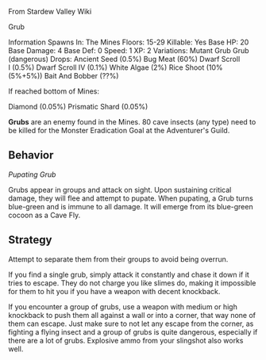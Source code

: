 From Stardew Valley Wiki

Grub

Information Spawns In: The Mines Floors: 15-29 Killable: Yes Base HP: 20 Base Damage: 4 Base Def: 0 Speed: 1 XP: 2 Variations: Mutant Grub Grub (dangerous) Drops: Ancient Seed (0.5%) Bug Meat (60%) Dwarf Scroll I (0.5%) Dwarf Scroll IV (0.1%) White Algae (2%) Rice Shoot (10% (5%+5%)) Bait And Bobber (??%)

If reached bottom of Mines:

Diamond (0.05%) Prismatic Shard (0.05%)

**Grubs** are an enemy found in the Mines. 80 cave insects (any type) need to be killed for the Monster Eradication Goal at the Adventurer's Guild.

## Behavior

*Pupating Grub*

Grubs appear in groups and attack on sight. Upon sustaining critical damage, they will flee and attempt to pupate. When pupating, a Grub turns blue-green and is immune to all damage. It will emerge from its blue-green cocoon as a Cave Fly.

## Strategy

Attempt to separate them from their groups to avoid being overrun.

If you find a single grub, simply attack it constantly and chase it down if it tries to escape. They do not charge you like slimes do, making it impossible for them to hit you if you have a weapon with decent knockback.

If you encounter a group of grubs, use a weapon with medium or high knockback to push them all against a wall or into a corner, that way none of them can escape. Just make sure to not let any escape from the corner, as fighting a flying insect and a group of grubs is quite dangerous, especially if there are a lot of grubs. Explosive ammo from your slingshot also works well.